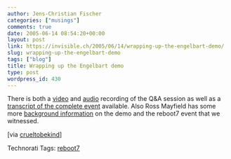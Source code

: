 ```yaml
---
author: Jens-Christian Fischer
categories: ["musings"]
comments: true
date: 2005-06-14 08:54:20+00:00
layout: post
link: https://invisible.ch/2005/06/14/wrapping-up-the-engelbart-demo/
slug: wrapping-up-the-engelbart-demo
tags: ["blog"]
title: Wrapping up the Engelbart demo
type: post
wordpress_id: 430
---
```



There is both a [video](https://www.archive.org/details/Reboot70ChatwithDougEngelbartatReboot70Copenhagen) and [audio](https://www.archive.org/audio/audio-details-db.php?collection=opensource_audio&collectionid=DougEngelbartchatatReboot70audioonly) recording of the Q&A session as well as a [transcript of the complete event](https://www.socialtext.net/mayfield/index.cgi?mother_of_all_demos&login=user5963) available. Also Ross Mayfield has some more [background information](https://ross.typepad.com/blog/2005/06/doug_englebart_.html) on the demo and the reboot7 event that we witnessed.



[via [crueltobekind](https://crueltobekind.org/archive/2005-06-14/doug_engelbart_video__audio_av)]


Technorati Tags: [reboot7](https://technorati.com/tag/reboot7)
